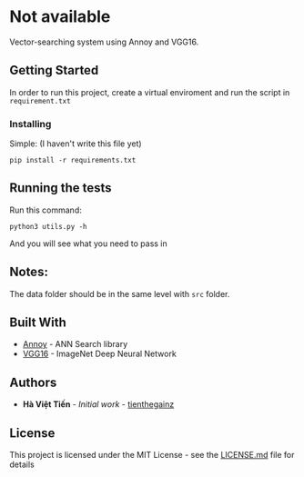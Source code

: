 # Not available

Vector-searching system using Annoy and VGG16.

## Getting Started

In order to run this project, create a virtual enviroment and run the script in ```requirement.txt```

### Installing

Simple: (I haven't write this file yet)

```
pip install -r requirements.txt
```

## Running the tests

Run this command:
```
python3 utils.py -h
```
And you will see what you need to pass in

## Notes:

The data folder should be in the same level with ```src``` folder.

## Built With

* [Annoy](https://github.com/spotify/annoy) - ANN Search library
* [VGG16](https://keras.io/applications/#vgg16) - ImageNet Deep Neural Network


## Authors

* **Hà Việt Tiến** - *Initial work* - [tienthegainz](https://github.com/tienthegainz)


## License

This project is licensed under the MIT License - see the [LICENSE.md](LICENSE.md) file for details

